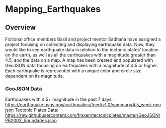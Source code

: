# Mapping_Earthquakes

## Overview
Fictional office members Basil and project mentor Sadhana have assigned a project focusing on collecting and displaying earthquake data. Now, they would like to see earthquake data in relation to the tectonic plates’ location on the earth, as well as all the earthquakes with a magnitude greater than 4.5, and the data on a map. A map has been created and populated with GeoJSON data focusing on earthquakes with a magnitude of 4.5 or higher. Each earthquake is represented with a unique color and circle size dependent on its magnitude. 

### GeoJSON Data
Earthquakes with 4.5+ magnitude in the past 7 days: https://earthquake.usgs.gov/earthquakes/feed/v1.0/summary/4.5_week.geojson
Tectonic Plates Data: https://raw.githubusercontent.com/fraxen/tectonicplates/master/GeoJSON/PB2002_boundaries.json
